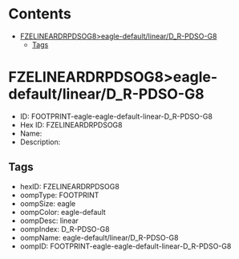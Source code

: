 



Contents
========

* [FZELINEARDRPDSOG8>eagle-default/linear/D_R-PDSO-G8](#fzelineardrpdsog8eagle-defaultlineard_r-pdso-g8)
	* [Tags](#tags)

# FZELINEARDRPDSOG8>eagle-default/linear/D_R-PDSO-G8

- ID: FOOTPRINT-eagle-eagle-default-linear-D_R-PDSO-G8
- Hex ID: FZELINEARDRPDSOG8
- Name: 
- Description: 

## Tags

- hexID: FZELINEARDRPDSOG8
- oompType: FOOTPRINT
- oompSize: eagle
- oompColor: eagle-default
- oompDesc: linear
- oompIndex: D_R-PDSO-G8
- oompName: eagle-default/linear/D_R-PDSO-G8
- oompID: FOOTPRINT-eagle-eagle-default-linear-D_R-PDSO-G8
